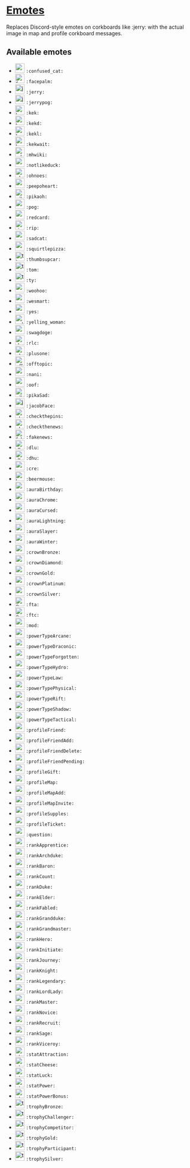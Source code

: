 # [Emotes](https://www.mousehuntgame.com/preferences.php?tab=mousehunt-improved-settings#mousehunt-improved-settings-feature-emotes)

Replaces Discord-style emotes on corkboards like :jerry: with the actual image in map and profile corkboard messages.

## Available emotes

- <img src="https://i.mouse.rip/emotes/confused_cat.png" width="25" height="25" alt="confused_cat emote" title=":confused_cat:"> `:confused_cat:`
- <img src="https://i.mouse.rip/emotes/facepalm.png" width="25" height="25" alt="facepalm emote" title=":facepalm:"> `:facepalm:`
- <img src="https://i.mouse.rip/emotes/jerry.png" width="25" height="25" alt="jerry emote" title=":jerry:"> `:jerry:`
- <img src="https://i.mouse.rip/emotes/jerrypog.png" width="25" height="25" alt="jerrypog emote" title=":jerrypog:"> `:jerrypog:`
- <img src="https://i.mouse.rip/emotes/kek.png" width="25" height="25" alt="kek emote" title=":kek:"> `:kek:`
- <img src="https://i.mouse.rip/emotes/kekd.png" width="25" height="25" alt="kekd emote" title=":kekd:"> `:kekd:`
- <img src="https://i.mouse.rip/emotes/kekl.png" width="25" height="25" alt="kekl emote" title=":kekl:"> `:kekl:`
- <img src="https://i.mouse.rip/emotes/kekwait.png" width="25" height="25" alt="kekwait emote" title=":kekwait:"> `:kekwait:`
- <img src="https://i.mouse.rip/emotes/mhwiki.png" width="25" height="25" alt="mhwiki emote" title=":mhwiki:"> `:mhwiki:`
- <img src="https://i.mouse.rip/emotes/notlikeduck.png" width="25" height="25" alt="notlikeduck emote" title=":notlikeduck:"> `:notlikeduck:`
- <img src="https://i.mouse.rip/emotes/ohnoes.png" width="25" height="25" alt="ohnoes emote" title=":ohnoes:"> `:ohnoes:`
- <img src="https://i.mouse.rip/emotes/peepoheart.png" width="25" height="25" alt="peepoheart emote" title=":peepoheart:"> `:peepoheart:`
- <img src="https://i.mouse.rip/emotes/pikaoh.png" width="25" height="25" alt="pikaoh emote" title=":pikaoh:"> `:pikaoh:`
- <img src="https://i.mouse.rip/emotes/pog.png" width="25" height="25" alt="pog emote" title=":pog:"> `:pog:`
- <img src="https://i.mouse.rip/emotes/redcard.png" width="25" height="25" alt="redcard emote" title=":redcard:"> `:redcard:`
- <img src="https://i.mouse.rip/emotes/rip.png" width="25" height="25" alt="rip emote" title=":rip:"> `:rip:`
- <img src="https://i.mouse.rip/emotes/sadcat.png" width="25" height="25" alt="sadcat emote" title=":sadcat:"> `:sadcat:`
- <img src="https://i.mouse.rip/emotes/squirtlepizza.png" width="25" height="25" alt="squirtlepizza emote" title=":squirtlepizza:"> `:squirtlepizza:`
- <img src="https://i.mouse.rip/emotes/thumbsupcar.png" width="25" height="25" alt="thumbsupcar emote" title=":thumbsupcar:"> `:thumbsupcar:`
- <img src="https://i.mouse.rip/emotes/tom.png" width="25" height="25" alt="tom emote" title=":tom:"> `:tom:`
- <img src="https://i.mouse.rip/emotes/ty.png" width="25" height="25" alt="ty emote" title=":ty:"> `:ty:`
- <img src="https://i.mouse.rip/emotes/woohoo.png" width="25" height="25" alt="woohoo emote" title=":woohoo:"> `:woohoo:`
- <img src="https://i.mouse.rip/emotes/wesmart.png" width="25" height="25" alt="wesmart emote" title=":wesmart:"> `:wesmart:`
- <img src="https://i.mouse.rip/emotes/yes.png" width="25" height="25" alt="yes emote" title=":yes:"> `:yes:`
- <img src="https://i.mouse.rip/emotes/yelling_woman.png" width="25" height="25" alt="yelling_woman emote" title=":yelling_woman:"> `:yelling_woman:`
- <img src="https://i.mouse.rip/emotes/swagdoge.png" width="25" height="25" alt="swagdoge emote" title=":swagdoge:"> `:swagdoge:`
- <img src="https://i.mouse.rip/emotes/rlc.png" width="25" height="25" alt="rlc emote" title=":rlc:"> `:rlc:`
- <img src="https://i.mouse.rip/emotes/plusone.png" width="25" height="25" alt="plusone emote" title=":plusone:"> `:plusone:`
- <img src="https://i.mouse.rip/emotes/offtopic.png" width="25" height="25" alt="offtopic emote" title=":offtopic:"> `:offtopic:`
- <img src="https://i.mouse.rip/emotes/nani.png" width="25" height="25" alt="nani emote" title=":nani:"> `:nani:`
- <img src="https://i.mouse.rip/emotes/oof.png" width="25" height="25" alt="oof emote" title=":oof:"> `:oof:`
- <img src="https://i.mouse.rip/emotes/pikaSad.png" width="25" height="25" alt="pikaSad emote" title=":pikaSad:"> `:pikaSad:`
- <img src="https://i.mouse.rip/emotes/jacobFace.png" width="25" height="25" alt="jacobFace emote" title=":jacobFace:"> `:jacobFace:`
- <img src="https://i.mouse.rip/emotes/checkthepins.png" width="25" height="25" alt="checkthepins emote" title=":checkthepins:"> `:checkthepins:`
- <img src="https://i.mouse.rip/emotes/checkthenews.png" width="25" height="25" alt="checkthenews emote" title=":checkthenews:"> `:checkthenews:`
- <img src="https://i.mouse.rip/emotes/fakenews.png" width="25" height="25" alt="fakenews emote" title=":fakenews:"> `:fakenews:`
- <img src="https://i.mouse.rip/emotes/dlu.png" width="25" height="25" alt="dlu emote" title=":dlu:"> `:dlu:`
- <img src="https://i.mouse.rip/emotes/dhu.png" width="25" height="25" alt="dhu emote" title=":dhu:"> `:dhu:`
- <img src="https://i.mouse.rip/emotes/cre.png" width="25" height="25" alt="cre emote" title=":cre:"> `:cre:`
- <img src="https://i.mouse.rip/emotes/beermouse.png" width="25" height="25" alt="beermouse emote" title=":beermouse:"> `:beermouse:`
- <img src="https://i.mouse.rip/emotes/auraBirthday.png" width="25" height="25" alt="auraBirthday emote" title=":auraBirthday:"> `:auraBirthday:`
- <img src="https://i.mouse.rip/emotes/auraChrome.png" width="25" height="25" alt="auraChrome emote" title=":auraChrome:"> `:auraChrome:`
- <img src="https://i.mouse.rip/emotes/auraCursed.png" width="25" height="25" alt="auraCursed emote" title=":auraCursed:"> `:auraCursed:`
- <img src="https://i.mouse.rip/emotes/auraLightning.png" width="25" height="25" alt="auraLightning emote" title=":auraLightning:"> `:auraLightning:`
- <img src="https://i.mouse.rip/emotes/auraSlayer.png" width="25" height="25" alt="auraSlayer emote" title=":auraSlayer:"> `:auraSlayer:`
- <img src="https://i.mouse.rip/emotes/auraWinter.png" width="25" height="25" alt="auraWinter emote" title=":auraWinter:"> `:auraWinter:`
- <img src="https://i.mouse.rip/emotes/crownBronze.png" width="25" height="25" alt="crownBronze emote" title=":crownBronze:"> `:crownBronze:`
- <img src="https://i.mouse.rip/emotes/crownDiamond.png" width="25" height="25" alt="crownDiamond emote" title=":crownDiamond:"> `:crownDiamond:`
- <img src="https://i.mouse.rip/emotes/crownGold.png" width="25" height="25" alt="crownGold emote" title=":crownGold:"> `:crownGold:`
- <img src="https://i.mouse.rip/emotes/crownPlatinum.png" width="25" height="25" alt="crownPlatinum emote" title=":crownPlatinum:"> `:crownPlatinum:`
- <img src="https://i.mouse.rip/emotes/crownSilver.png" width="25" height="25" alt="crownSilver emote" title=":crownSilver:"> `:crownSilver:`
- <img src="https://i.mouse.rip/emotes/fta.png" width="25" height="25" alt="fta emote" title=":fta:"> `:fta:`
- <img src="https://i.mouse.rip/emotes/ftc.png" width="25" height="25" alt="ftc emote" title=":ftc:"> `:ftc:`
- <img src="https://i.mouse.rip/emotes/mod.png" width="25" height="25" alt="mod emote" title=":mod:"> `:mod:`
- <img src="https://i.mouse.rip/emotes/powerTypeArcane.png" width="25" height="25" alt="powerTypeArcane emote" title=":powerTypeArcane:"> `:powerTypeArcane:`
- <img src="https://i.mouse.rip/emotes/powerTypeDraconic.png" width="25" height="25" alt="powerTypeDraconic emote" title=":powerTypeDraconic:"> `:powerTypeDraconic:`
- <img src="https://i.mouse.rip/emotes/powerTypeForgotten.png" width="25" height="25" alt="powerTypeForgotten emote" title=":powerTypeForgotten:"> `:powerTypeForgotten:`
- <img src="https://i.mouse.rip/emotes/powerTypeHydro.png" width="25" height="25" alt="powerTypeHydro emote" title=":powerTypeHydro:"> `:powerTypeHydro:`
- <img src="https://i.mouse.rip/emotes/powerTypeLaw.png" width="25" height="25" alt="powerTypeLaw emote" title=":powerTypeLaw:"> `:powerTypeLaw:`
- <img src="https://i.mouse.rip/emotes/powerTypePhysical.png" width="25" height="25" alt="powerTypePhysical emote" title=":powerTypePhysical:"> `:powerTypePhysical:`
- <img src="https://i.mouse.rip/emotes/powerTypeRift.png" width="25" height="25" alt="powerTypeRift emote" title=":powerTypeRift:"> `:powerTypeRift:`
- <img src="https://i.mouse.rip/emotes/powerTypeShadow.png" width="25" height="25" alt="powerTypeShadow emote" title=":powerTypeShadow:"> `:powerTypeShadow:`
- <img src="https://i.mouse.rip/emotes/powerTypeTactical.png" width="25" height="25" alt="powerTypeTactical emote" title=":powerTypeTactical:"> `:powerTypeTactical:`
- <img src="https://i.mouse.rip/emotes/profileFriend.png" width="25" height="25" alt="profileFriend emote" title=":profileFriend:"> `:profileFriend:`
- <img src="https://i.mouse.rip/emotes/profileFriendAdd.png" width="25" height="25" alt="profileFriendAdd emote" title=":profileFriendAdd:"> `:profileFriendAdd:`
- <img src="https://i.mouse.rip/emotes/profileFriendDelete.png" width="25" height="25" alt="profileFriendDelete emote" title=":profileFriendDelete:"> `:profileFriendDelete:`
- <img src="https://i.mouse.rip/emotes/profileFriendPending.png" width="25" height="25" alt="profileFriendPending emote" title=":profileFriendPending:"> `:profileFriendPending:`
- <img src="https://i.mouse.rip/emotes/profileGift.png" width="25" height="25" alt="profileGift emote" title=":profileGift:"> `:profileGift:`
- <img src="https://i.mouse.rip/emotes/profileMap.png" width="25" height="25" alt="profileMap emote" title=":profileMap:"> `:profileMap:`
- <img src="https://i.mouse.rip/emotes/profileMapAdd.png" width="25" height="25" alt="profileMapAdd emote" title=":profileMapAdd:"> `:profileMapAdd:`
- <img src="https://i.mouse.rip/emotes/profileMapInvite.png" width="25" height="25" alt="profileMapInvite emote" title=":profileMapInvite:"> `:profileMapInvite:`
- <img src="https://i.mouse.rip/emotes/profileSupples.png" width="25" height="25" alt="profileSupples emote" title=":profileSupples:"> `:profileSupples:`
- <img src="https://i.mouse.rip/emotes/profileTicket.png" width="25" height="25" alt="profileTicket emote" title=":profileTicket:"> `:profileTicket:`
- <img src="https://i.mouse.rip/emotes/question.png" width="25" height="25" alt="question emote" title=":question:"> `:question:`
- <img src="https://i.mouse.rip/emotes/rankApprentice.png" width="25" height="25" alt="rankApprentice emote" title=":rankApprentice:"> `:rankApprentice:`
- <img src="https://i.mouse.rip/emotes/rankArchduke.png" width="25" height="25" alt="rankArchduke emote" title=":rankArchduke:"> `:rankArchduke:`
- <img src="https://i.mouse.rip/emotes/rankBaron.png" width="25" height="25" alt="rankBaron emote" title=":rankBaron:"> `:rankBaron:`
- <img src="https://i.mouse.rip/emotes/rankCount.png" width="25" height="25" alt="rankCount emote" title=":rankCount:"> `:rankCount:`
- <img src="https://i.mouse.rip/emotes/rankDuke.png" width="25" height="25" alt="rankDuke emote" title=":rankDuke:"> `:rankDuke:`
- <img src="https://i.mouse.rip/emotes/rankElder.png" width="25" height="25" alt="rankElder emote" title=":rankElder:"> `:rankElder:`
- <img src="https://i.mouse.rip/emotes/rankFabled.png" width="25" height="25" alt="rankFabled emote" title=":rankFabled:"> `:rankFabled:`
- <img src="https://i.mouse.rip/emotes/rankGrandduke.png" width="25" height="25" alt="rankGrandduke emote" title=":rankGrandduke:"> `:rankGrandduke:`
- <img src="https://i.mouse.rip/emotes/rankGrandmaster.png" width="25" height="25" alt="rankGrandmaster emote" title=":rankGrandmaster:"> `:rankGrandmaster:`
- <img src="https://i.mouse.rip/emotes/rankHero.png" width="25" height="25" alt="rankHero emote" title=":rankHero:"> `:rankHero:`
- <img src="https://i.mouse.rip/emotes/rankInitiate.png" width="25" height="25" alt="rankInitiate emote" title=":rankInitiate:"> `:rankInitiate:`
- <img src="https://i.mouse.rip/emotes/rankJourney.png" width="25" height="25" alt="rankJourney emote" title=":rankJourney:"> `:rankJourney:`
- <img src="https://i.mouse.rip/emotes/rankKnight.png" width="25" height="25" alt="rankKnight emote" title=":rankKnight:"> `:rankKnight:`
- <img src="https://i.mouse.rip/emotes/rankLegendary.png" width="25" height="25" alt="rankLegendary emote" title=":rankLegendary:"> `:rankLegendary:`
- <img src="https://i.mouse.rip/emotes/rankLordLady.png" width="25" height="25" alt="rankLordLady emote" title=":rankLordLady:"> `:rankLordLady:`
- <img src="https://i.mouse.rip/emotes/rankMaster.png" width="25" height="25" alt="rankMaster emote" title=":rankMaster:"> `:rankMaster:`
- <img src="https://i.mouse.rip/emotes/rankNovice.png" width="25" height="25" alt="rankNovice emote" title=":rankNovice:"> `:rankNovice:`
- <img src="https://i.mouse.rip/emotes/rankRecruit.png" width="25" height="25" alt="rankRecruit emote" title=":rankRecruit:"> `:rankRecruit:`
- <img src="https://i.mouse.rip/emotes/rankSage.png" width="25" height="25" alt="rankSage emote" title=":rankSage:"> `:rankSage:`
- <img src="https://i.mouse.rip/emotes/rankViceroy.png" width="25" height="25" alt="rankViceroy emote" title=":rankViceroy:"> `:rankViceroy:`
- <img src="https://i.mouse.rip/emotes/statAttraction.png" width="25" height="25" alt="statAttraction emote" title=":statAttraction:"> `:statAttraction:`
- <img src="https://i.mouse.rip/emotes/statCheese.png" width="25" height="25" alt="statCheese emote" title=":statCheese:"> `:statCheese:`
- <img src="https://i.mouse.rip/emotes/statLuck.png" width="25" height="25" alt="statLuck emote" title=":statLuck:"> `:statLuck:`
- <img src="https://i.mouse.rip/emotes/statPower.png" width="25" height="25" alt="statPower emote" title=":statPower:"> `:statPower:`
- <img src="https://i.mouse.rip/emotes/statPowerBonus.png" width="25" height="25" alt="statPowerBonus emote" title=":statPowerBonus:"> `:statPowerBonus:`
- <img src="https://i.mouse.rip/emotes/trophyBronze.png" width="25" height="25" alt="trophyBronze emote" title=":trophyBronze:"> `:trophyBronze:`
- <img src="https://i.mouse.rip/emotes/trophyChallenger.png" width="25" height="25" alt="trophyChallenger emote" title=":trophyChallenger:"> `:trophyChallenger:`
- <img src="https://i.mouse.rip/emotes/trophyCompetitor.png" width="25" height="25" alt="trophyCompetitor emote" title=":trophyCompetitor:"> `:trophyCompetitor:`
- <img src="https://i.mouse.rip/emotes/trophyGold.png" width="25" height="25" alt="trophyGold emote" title=":trophyGold:"> `:trophyGold:`
- <img src="https://i.mouse.rip/emotes/trophyParticipant.png" width="25" height="25" alt="trophyParticipant emote" title=":trophyParticipant:"> `:trophyParticipant:`
- <img src="https://i.mouse.rip/emotes/trophySilver.png" width="25" height="25" alt="trophySilver emote" title=":trophySilver:"> `:trophySilver:`
